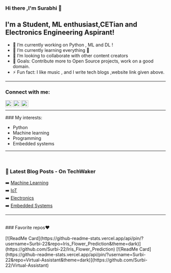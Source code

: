 ### Hi there ,I'm Surabhi 👋


## I'm a Student, ML enthusiast,CETian and Electronics Engineering Aspirant!

- 🔭 I’m currently working on Python , ML and DL !
- 🌱 I’m currently learning everything 🤞
- 👯 I’m looking to collaborate with other content creators
- 🥅 Goals: Contribute more to Open Source projects, work on a good domain.
- ⚡ Fun fact: I like music , and I write tech blogs ,website link given above.

<hr>

### Connect with me:

[<img align="left" alt="Surabhi | Twitter" width="22px" src="https://cdn.jsdelivr.net/npm/simple-icons@v3/icons/twitter.svg" />][twitter]
[<img align="left" alt="Surabhi | LinkedIn" width="22px" src="https://cdn.jsdelivr.net/npm/simple-icons@v3/icons/linkedin.svg" />][linkedin]
[<img align="left" alt="Surabhi | Instagram" width="22px" src="https://cdn.jsdelivr.net/npm/simple-icons@v3/icons/instagram.svg" />][instagram]

<br />
<hr>
### My interests:

- Python
- Machine learning
- Programming
- Embedded systems

<hr>
<br />


### 📕 Latest Blog Posts - On TechWaker


➡️ [Machine Learning](https://techwakerai.blogspot.com/search/label/Machine%20Learning?&max-results=5)<br>
➡️ [IoT](https://techwakerai.blogspot.com/search/label/IOT?&max-results=5)<br>
➡️ [Electronics](https://techwakerai.blogspot.com/search/label/Electronic%20Devices?&max-results=5)<br>
➡️ [Embedded Systems](https://techwakerai.blogspot.com/search/label/Embedded%20Systems?&max-results=5)<br>
<hr>
<br>
### Favorite repos❤<br><br>
[![ReadMe Card](https://github-readme-stats.vercel.app/api/pin/?username=Surbi-22&repo=Iris_Flower_Prediction&theme=dark)](https://github.com/Surbi-22/Iris_Flower_Prediction)
[![ReadMe Card](https://github-readme-stats.vercel.app/api/pin/?username=Surbi-22&repo=Virtual-Assistant&theme=dark)](https://github.com/Surbi-22/Virtual-Assistant)

[website]: https://techwakerai.blogspot.com/
[twitter]: https://twitter.com/SURABHI26854442?s=08
[instagram]: https://instagram.com/surbi__22?igshid=1se96e17somgh
[linkedin]: https://www.linkedin.com/in/surabhi-s-74b7801a9
